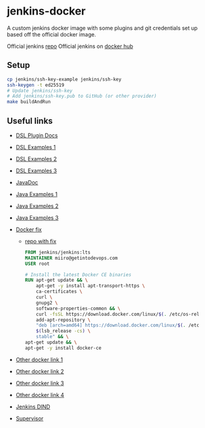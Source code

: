 # jenkins-docker

A custom jenkins docker image with some plugins and git credentials set up based off the official docker image.

Official jenkins [repo](https://github.com/jenkinsci/docker)
Official jenkins on [docker hub](https://hub.docker.com/r/jenkins/jenkins)

## Setup

```bash
cp jenkins/ssh-key-example jenkins/ssh-key
ssh-keygen -t ed25519
# Update jenkins/ssh-key
# Add jenkins/ssh-key.pub to GitHub (or other provider)
make buildAndRun
```

## Useful links

- [DSL Plugin Docs](https://jenkinsci.github.io/job-dsl-plugin/#)
- [DSL Examples 1](https://dev.astrotech.io/jenkins/job-dsl/examples.html)
- [DSL Examples 2](https://amlanscloud.com/jenkinssample/)
- [DSL Examples 3](https://support.cloudbees.com/hc/en-us/articles/115003908372-Main-differences-between-Freestyle-Scripted-Pipeline-Job-Declarative-Pipeline-Job)
- [JavaDoc](https://javadoc.jenkins.io)
- [Java Examples 1](http://tdongsi.github.io/blog/2017/12/30/groovy-hook-script-and-jenkins-configuration-as-code/)
- [Java Examples 2](https://github.com/hayderimran7/useful-jenkins-groovy-init-scripts)
- [Java Examples 3](https://www.javatips.net/api/hudson.model.freestyleproject)
- [Docker fix](https://tutorials.releaseworksacademy.com/learn/the-simple-way-to-run-docker-in-docker-for-ci)

  - [repo with fix](https://github.com/releaseworks/jenkins-withdocker)

    ```Dockerfile
    FROM jenkins/jenkins:lts
    MAINTAINER miiro@getintodevops.com
    USER root

    # Install the latest Docker CE binaries
    RUN apt-get update && \
        apt-get -y install apt-transport-https \
        ca-certificates \
        curl \
        gnupg2 \
        software-properties-common && \
        curl -fsSL https://download.docker.com/linux/$(. /etc/os-release; echo "$ID")/gpg > /tmp/dkey; apt-key add /tmp/dkey && \
        add-apt-repository \
        "deb [arch=amd64] https://download.docker.com/linux/$(. /etc/os-release; echo "$ID") \
        $(lsb_release -cs) \
        stable" && \
    apt-get update && \
    apt-get -y install docker-ce
    ```

- [Other docker link 1](https://www.jenkins.io/doc/book/installing/docker/#installing-docker)
- [Other docker link 2](https://www.docker.com/blog/docker-can-now-run-within-docker/)
- [Other docker link 3](http://jpetazzo.github.io/2015/09/03/do-not-use-docker-in-docker-for-ci/)
- [Other docker link 4](http://blog.teracy.com/2017/09/11/how-to-use-docker-in-docker-dind-and-docker-outside-of-docker-dood-for-local-ci-testing/)
- [Jenkins DIND](https://github.com/ayudadigital/jenkins-dind)
- [Supervisor](https://blog.jayway.com/2015/03/14/docker-in-docker-with-jenkins-and-supervisord/)
